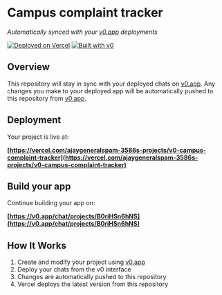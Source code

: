 # Campus complaint tracker

*Automatically synced with your [v0.app](https://v0.app) deployments*

[![Deployed on Vercel](https://img.shields.io/badge/Deployed%20on-Vercel-black?style=for-the-badge&logo=vercel)](https://vercel.com/ajaygeneralspam-3586s-projects/v0-campus-complaint-tracker)
[![Built with v0](https://img.shields.io/badge/Built%20with-v0.app-black?style=for-the-badge)](https://v0.app/chat/projects/B0riHSn6hNS)

## Overview

This repository will stay in sync with your deployed chats on [v0.app](https://v0.app).
Any changes you make to your deployed app will be automatically pushed to this repository from [v0.app](https://v0.app).

## Deployment

Your project is live at:

**[https://vercel.com/ajaygeneralspam-3586s-projects/v0-campus-complaint-tracker](https://vercel.com/ajaygeneralspam-3586s-projects/v0-campus-complaint-tracker)**

## Build your app

Continue building your app on:

**[https://v0.app/chat/projects/B0riHSn6hNS](https://v0.app/chat/projects/B0riHSn6hNS)**

## How It Works

1. Create and modify your project using [v0.app](https://v0.app)
2. Deploy your chats from the v0 interface
3. Changes are automatically pushed to this repository
4. Vercel deploys the latest version from this repository